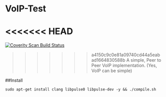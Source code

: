 VoIP-Test
=========

<<<<<<< HEAD
=======
<a href="https://scan.coverity.com/projects/4741">
  <img alt="Coverity Scan Build Status"
       src="https://scan.coverity.com/projects/4741/badge.svg"/>
</a>

>>>>>>> a4150c9c0e81a09740cd44a5eabad1664830588b
A simple, Peer to Peer VoIP implementation. (Yes, VoIP can be simple)

##Install

    sudo apt-get install clang libpulse0 libpulse-dev -y && ./compile.sh
